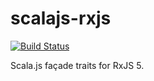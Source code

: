 scalajs-rxjs
============
[![Build Status](https://travis-ci.org/jokade/scalajs-rxjs.svg?branch=master)](https://travis-ci.org/jokade/scalajs-rxjs)

Scala.js façade traits for RxJS 5.
